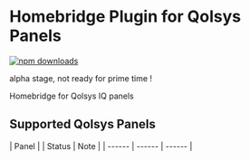 
# Homebridge Plugin for Qolsys Panels
[![npm downloads](https://badgen.net/npm/dt/homebridge-qolsys)](https://www.npmjs.com/package/homebridge-qolsys)

alpha stage, not ready for prime time !

Homebridge for Qolsys IQ panels

## Supported Qolsys Panels
| Panel | | Status | Note |
| ------ | ------ |  ------ |
